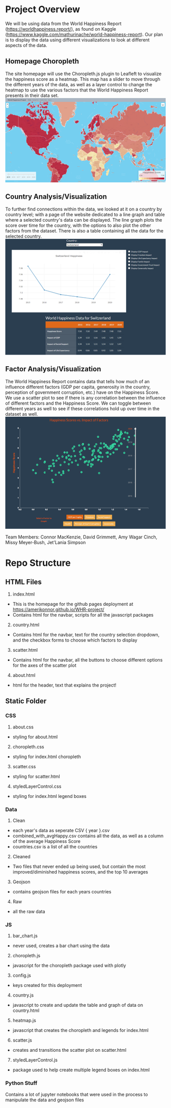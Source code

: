 # Project Overview
We will be using data from the World Happiness Report (https://worldhappiness.report/), as found on Kaggle (https://www.kaggle.com/mathurinache/world-happiness-report).
Our plan is to display the data using different visualizations to look at different aspects of the data. 

## Homepage Choropleth
The site homepage will use the Choropleth.js plugin to Leafleft to visualize the happiness score as a heatmap. This map has a slider to move through the different years of the data, as well as a layer control to change the heatmap to use the various factors that the World Happiness Report presents in their data set.
![index](/static/images/index.PNG)

## Country Analysis/Visualization
To further find connections within the data, we looked at it on a country by country level; with a page of the website dedicated to a line graph and table where a selected country's data can be displayed. The line graph plots the score over time for the country, with the options to also plot the other factors from the dataset. There is also a table containing all the data for the selected country.
![country](/static/images/country.PNG)

## Factor Analysis/Visualization
The World Happiness Report contains data that tells how much of an influence different factors (GDP per capita, generosity in the country, perception of government corruption, etc.) have on the Happiness Score. We use a scatter plot to see if there is any correlation between the influence of different factors and the Happiness Score. We can toggle between different years as well to see if these correlations hold up over time in the dataset as well.
![scatter](/static/images/scatter.PNG)

Team Members: Connor MacKenzie, David Grimmett, Amy Wagar Cinch, Missy Meyer-Bush, Jet'Lania Simpson

# Repo Structure
## HTML Files
1. index.html
  - This is the homepage for the github pages deployment at https://amerikonnor.github.io/WHR-project/
  - Contains html for the navbar, scripts for all the javascript packages
2. country.html
  - Contains html for the navbar, text for the country selection dropdown, and the checkbox forms to choose which factors to display
3. scatter.html
  - Contains html for the navbar, all the buttons to choose different options for the axes of the scatter plot
 4. about.html
  - html for the header, text that explains the project!
## Static Folder
### CSS
1. about.css
  - styling for about.html
2. choropleth.css
  - styling for index.html choropleth
3. scatter.css
  - styling for scatter.html
4. styledLayerControl.css
  - styling for index.html legend boxes
### Data
1. Clean
  - each year's data as seperate CSV { year }.csv
  - combined_with_avgHappy.csv contains all the data, as well as a column of the average Happiness Score
  - countries.csv is a list of all the countries
2. Cleaned
  - Two files that never ended up being used, but contain the most improved/diminished happiness scores, and the top 10 averages
3. Geojson
  - contains geojson files for each years countries
4. Raw
  - all the raw data
### JS
1. bar_chart.js
  - never used, creates a bar chart using the data
2. choropleth.js
  - javascript for the choropleth package used with plotly
3. config.js
  - keys created for this deployment
4. country.js
  - javascript to create and update the table and graph of data on country.html
5. heatmap.js
  - javascript that creates the choropleth and legends for index.html
6. scatter.js
  - creates and transitions the scatter plot on scatter.html
7. styledLayerControl.js
  - package used to help create multiple legend boxes on index.html
### Python Stuff
Contains a lot of jupyter notebooks that were used in the process to manipulate the data and geojson files
